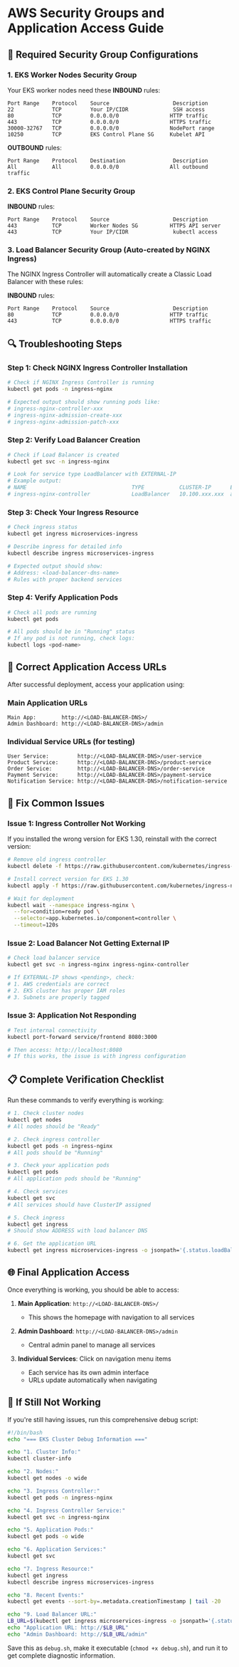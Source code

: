 # AWS Security Groups and Application Access Guide

## 🔐 Required Security Group Configurations

### 1. EKS Worker Nodes Security Group

Your EKS worker nodes need these **INBOUND** rules:

```
Port Range    Protocol    Source                    Description
22            TCP         Your IP/CIDR              SSH access
80            TCP         0.0.0.0/0                HTTP traffic
443           TCP         0.0.0.0/0                HTTPS traffic
30000-32767   TCP         0.0.0.0/0                NodePort range
10250         TCP         EKS Control Plane SG     Kubelet API
```

**OUTBOUND** rules:
```
Port Range    Protocol    Destination               Description
All           All         0.0.0.0/0                All outbound traffic
```

### 2. EKS Control Plane Security Group

**INBOUND** rules:
```
Port Range    Protocol    Source                    Description
443           TCP         Worker Nodes SG          HTTPS API server
443           TCP         Your IP/CIDR              kubectl access
```

### 3. Load Balancer Security Group (Auto-created by NGINX Ingress)

The NGINX Ingress Controller will automatically create a Classic Load Balancer with these rules:

**INBOUND** rules:
```
Port Range    Protocol    Source                    Description
80            TCP         0.0.0.0/0                HTTP traffic
443           TCP         0.0.0.0/0                HTTPS traffic
```

## 🔍 Troubleshooting Steps

### Step 1: Check NGINX Ingress Controller Installation

```bash
# Check if NGINX Ingress Controller is running
kubectl get pods -n ingress-nginx

# Expected output should show running pods like:
# ingress-nginx-controller-xxx
# ingress-nginx-admission-create-xxx
# ingress-nginx-admission-patch-xxx
```

### Step 2: Verify Load Balancer Creation

```bash
# Check if Load Balancer is created
kubectl get svc -n ingress-nginx

# Look for service type LoadBalancer with EXTERNAL-IP
# Example output:
# NAME                                 TYPE           CLUSTER-IP      EXTERNAL-IP                                                              PORT(S)
# ingress-nginx-controller             LoadBalancer   10.100.xxx.xxx  a1234567890abcdef-1234567890.us-east-1.elb.amazonaws.com              80:31234/TCP,443:31567/TCP
```

### Step 3: Check Your Ingress Resource

```bash
# Check ingress status
kubectl get ingress microservices-ingress

# Describe ingress for detailed info
kubectl describe ingress microservices-ingress

# Expected output should show:
# Address: <load-balancer-dns-name>
# Rules with proper backend services
```

### Step 4: Verify Application Pods

```bash
# Check all pods are running
kubectl get pods

# All pods should be in "Running" status
# If any pod is not running, check logs:
kubectl logs <pod-name>
```

## 🚀 Correct Application Access URLs

After successful deployment, access your application using:

### Main Application URLs
```
Main App:        http://<LOAD-BALANCER-DNS>/
Admin Dashboard: http://<LOAD-BALANCER-DNS>/admin
```

### Individual Service URLs (for testing)
```
User Service:         http://<LOAD-BALANCER-DNS>/user-service
Product Service:      http://<LOAD-BALANCER-DNS>/product-service  
Order Service:        http://<LOAD-BALANCER-DNS>/order-service
Payment Service:      http://<LOAD-BALANCER-DNS>/payment-service
Notification Service: http://<LOAD-BALANCER-DNS>/notification-service
```

## 🔧 Fix Common Issues

### Issue 1: Ingress Controller Not Working

If you installed the wrong version for EKS 1.30, reinstall with the correct version:

```bash
# Remove old ingress controller
kubectl delete -f https://raw.githubusercontent.com/kubernetes/ingress-nginx/controller-v1.10.1/deploy/static/provider/aws/deploy.yaml

# Install correct version for EKS 1.30
kubectl apply -f https://raw.githubusercontent.com/kubernetes/ingress-nginx/controller-v1.8.2/deploy/static/provider/aws/deploy.yaml

# Wait for deployment
kubectl wait --namespace ingress-nginx \
  --for=condition=ready pod \
  --selector=app.kubernetes.io/component=controller \
  --timeout=120s
```

### Issue 2: Load Balancer Not Getting External IP

```bash
# Check load balancer service
kubectl get svc -n ingress-nginx ingress-nginx-controller

# If EXTERNAL-IP shows <pending>, check:
# 1. AWS credentials are correct
# 2. EKS cluster has proper IAM roles
# 3. Subnets are properly tagged
```

### Issue 3: Application Not Responding

```bash
# Test internal connectivity
kubectl port-forward service/frontend 8080:3000

# Then access: http://localhost:8080
# If this works, the issue is with ingress configuration
```

## 📋 Complete Verification Checklist

Run these commands to verify everything is working:

```bash
# 1. Check cluster nodes
kubectl get nodes
# All nodes should be "Ready"

# 2. Check ingress controller
kubectl get pods -n ingress-nginx
# All pods should be "Running"

# 3. Check your application pods
kubectl get pods
# All application pods should be "Running"

# 4. Check services
kubectl get svc
# All services should have ClusterIP assigned

# 5. Check ingress
kubectl get ingress
# Should show ADDRESS with load balancer DNS

# 6. Get the application URL
kubectl get ingress microservices-ingress -o jsonpath='{.status.loadBalancer.ingress[0].hostname}'
```

## 🌐 Final Application Access

Once everything is working, you should be able to access:

1. **Main Application**: `http://<LOAD-BALANCER-DNS>/`
   - This shows the homepage with navigation to all services

2. **Admin Dashboard**: `http://<LOAD-BALANCER-DNS>/admin`
   - Central admin panel to manage all services

3. **Individual Services**: Click on navigation menu items
   - Each service has its own admin interface
   - URLs update automatically when navigating

## 🔄 If Still Not Working

If you're still having issues, run this comprehensive debug script:

```bash
#!/bin/bash
echo "=== EKS Cluster Debug Information ==="

echo "1. Cluster Info:"
kubectl cluster-info

echo "2. Nodes:"
kubectl get nodes -o wide

echo "3. Ingress Controller:"
kubectl get pods -n ingress-nginx

echo "4. Ingress Controller Service:"
kubectl get svc -n ingress-nginx

echo "5. Application Pods:"
kubectl get pods -o wide

echo "6. Application Services:"
kubectl get svc

echo "7. Ingress Resource:"
kubectl get ingress
kubectl describe ingress microservices-ingress

echo "8. Recent Events:"
kubectl get events --sort-by=.metadata.creationTimestamp | tail -20

echo "9. Load Balancer URL:"
LB_URL=$(kubectl get ingress microservices-ingress -o jsonpath='{.status.loadBalancer.ingress[0].hostname}')
echo "Application URL: http://$LB_URL"
echo "Admin Dashboard: http://$LB_URL/admin"
```

Save this as `debug.sh`, make it executable (`chmod +x debug.sh`), and run it to get complete diagnostic information.